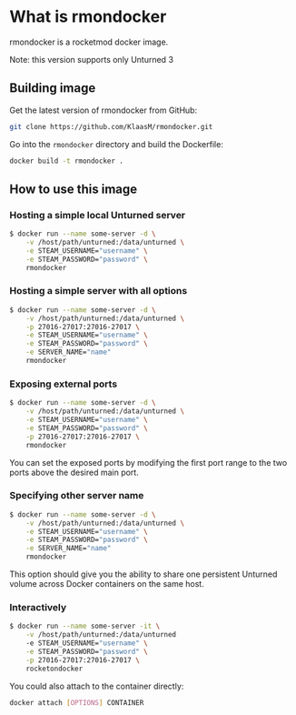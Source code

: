 # What is rmondocker

rmondocker is a rocketmod docker image.

Note: this version supports only Unturned 3

## Building image

Get the latest version of rmondocker from GitHub:

```bash
git clone https://github.com/KlaasM/rmondocker.git
```

Go into the `rmondocker` directory and build the Dockerfile:

```bash
docker build -t rmondocker .
```

## How to use this image

### Hosting a simple local Unturned server

```bash
$ docker run --name some-server -d \
    -v /host/path/unturned:/data/unturned \
    -e STEAM_USERNAME="username" \
    -e STEAM_PASSWORD="password" \
    rmondocker
```

### Hosting a simple server with all options

```bash
$ docker run --name some-server -d \
    -v /host/path/unturned:/data/unturned \
    -p 27016-27017:27016-27017 \
    -e STEAM_USERNAME="username" \
    -e STEAM_PASSWORD="password" \
    -e SERVER_NAME="name"
    rmondocker
```

### Exposing external ports

```bash
$ docker run --name some-server -d \
    -v /host/path/unturned:/data/unturned \
    -e STEAM_USERNAME="username" \
    -e STEAM_PASSWORD="password" \
    -p 27016-27017:27016-27017 \
    rmondocker
```

You can set the exposed ports by modifying the first port range to the two ports above the desired main port.

### Specifying other server name

```bash
$ docker run --name some-server -d \
    -v /host/path/unturned:/data/unturned \
    -e STEAM_USERNAME="username" \
    -e STEAM_PASSWORD="password" \
    -e SERVER_NAME="name"
    rmondocker
```

This option should give you the ability to share one persistent Unturned volume across Docker containers on the same host.

### Interactively

```bash
$ docker run --name some-server -it \
    -v /host/path/unturned:/data/unturned
    -e STEAM_USERNAME="username" \
    -e STEAM_PASSWORD="password" \
    -p 27016-27017:27016-27017 \
    rocketondocker
```

You could also attach to the container directly:

```bash
docker attach [OPTIONS] CONTAINER
```
